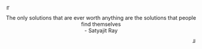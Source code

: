 <p align=left>
  ╓
</p>

<p align=center>
    The only solutions that are ever worth anything are the solutions that people find themselves <br>
    - Satyajit Ray
</p>

<p align=right>
  ╜
</p>
